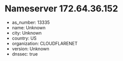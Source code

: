 # Nameserver 172.64.36.152

* as_number: 13335
* name: Unknown
* city: Unknown
* country: US
* organization: CLOUDFLARENET
* version: Unknown
* dnssec: true
